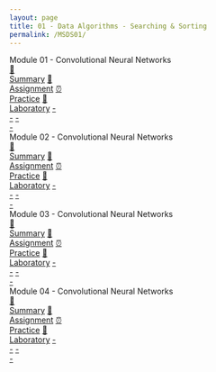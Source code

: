 ```yaml
---
layout: page
title: 01 - Data Algorithms - Searching & Sorting
permalink: /MSDS01/
---
```


<div class="row">
  <div class="btn text">
    <div class="btn name">Module 01 - Convolutional Neural Networks</div>
    <div class="row" style="grid-template-columns: 1fr 1fr 1fr 1fr 1fr 1fr;">
      <a href="/02-MSDS-Courses/MSDS01/M1/" class="btn icon1">📝<br>Summary</a>
      <a href="/02-MSDS-Courses/MSDS01/M1/" class="btn icon2">📖<br>Assignment</a>
      <a href="/02-MSDS-Courses/MSDS01/M1/" class="btn icon3">⏰<br>Practice</a>
      <a href="/02-MSDS-Courses/MSDS01/M1/" class="btn icon4">📂<br>Laboratory</a>
      <a href="" class="btn empty">-<br>-</a>
      <a href="" class="btn empty">-<br>-</a>
  </div>
</div>

<div class="row">
  <div class="btn text">
    <div class="btn name">Module 02 - Convolutional Neural Networks</div>
    <div class="row" style="grid-template-columns: 1fr 1fr 1fr 1fr 1fr 1fr;">
      <a href="/02-MSDS-Courses/MSDS01/M1/" class="btn icon1">📝<br>Summary</a>
      <a href="/02-MSDS-Courses/MSDS01/M1/" class="btn icon2">📖<br>Assignment</a>
      <a href="/02-MSDS-Courses/MSDS01/M1/" class="btn icon3">⏰<br>Practice</a>
      <a href="/02-MSDS-Courses/MSDS01/M1/" class="btn icon4">📂<br>Laboratory</a>
      <a href="" class="btn empty">-<br>-</a>
      <a href="" class="btn empty">-<br>-</a>
  </div>
</div>

<div class="row">
  <div class="btn text">
    <div class="btn name">Module 03 - Convolutional Neural Networks</div>
    <div class="row" style="grid-template-columns: 1fr 1fr 1fr 1fr 1fr 1fr;">
      <a href="/02-MSDS-Courses/MSDS01/M1/" class="btn icon1">📝<br>Summary</a>
      <a href="/02-MSDS-Courses/MSDS01/M1/" class="btn icon2">📖<br>Assignment</a>
      <a href="/02-MSDS-Courses/MSDS01/M1/" class="btn icon3">⏰<br>Practice</a>
      <a href="/02-MSDS-Courses/MSDS01/M1/" class="btn icon4">📂<br>Laboratory</a>
      <a href="" class="btn empty">-<br>-</a>
      <a href="" class="btn empty">-<br>-</a>
  </div>
</div>

<div class="row">
  <div class="btn text">
    <div class="btn name">Module 04 - Convolutional Neural Networks</div>
    <div class="row" style="grid-template-columns: 1fr 1fr 1fr 1fr 1fr 1fr;">
      <a href="/02-MSDS-Courses/MSDS01/M1/" class="btn icon1">📝<br>Summary</a>
      <a href="/02-MSDS-Courses/MSDS01/M1/" class="btn icon2">📖<br>Assignment</a>
      <a href="/02-MSDS-Courses/MSDS01/M1/" class="btn icon3">⏰<br>Practice</a>
      <a href="/02-MSDS-Courses/MSDS01/M1/" class="btn icon4">📂<br>Laboratory</a>
      <a href="" class="btn empty">-<br>-</a>
      <a href="" class="btn empty">-<br>-</a>
  </div>
</div>
